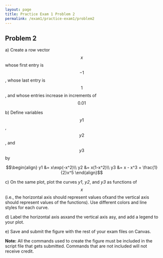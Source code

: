 ```yaml
---
layout: page
title: Practice Exam 1 Problem 2
permalink: /exam1/practice-exam1/problem2
---
```


## Problem 2

a) Create a row vector $$x$$ whose first entry is $$-1$$, whose last entry is $$1$$, and whose entries increase in increments of $$0.01$$

b) Define variables $$y1$$, $$y2$$, and $$y3$$ by

$$\begin{align}
y1 &= x\exp(-x^2)\\
y2 &= x(1-x^2)\\
y3 &= x - x^3 + \frac{1}{2}x^5
\end{align}$$

c) On the same plot, plot the curves *y1*, *y2*, and *y3* as functions of $$x$$ (i.e., the horizontal axis should represent values ofxand the vertical axis should represent values of the functions).  Use different colors and line styles for each curve.

d) Label the horizontal axis asxand the vertical axis asy, and add a legend to your plot.

e) Save and submit the figure with the rest of your exam files on Canvas.

**Note:** All the commands used to create the figure must be included in the script file that gets submitted.  Commands that are not included will not receive credit.


